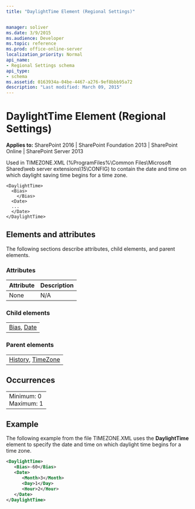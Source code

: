```yaml
---
title: "DaylightTime Element (Regional Settings)"


manager: soliver
ms.date: 3/9/2015
ms.audience: Developer
ms.topic: reference
ms.prod: office-online-server
localization_priority: Normal
api_name:
- Regional Settings schema
api_type:
- schema
ms.assetid: 0163934a-04be-4467-a276-9ef8bbb95a72
description: "Last modified: March 09, 2015"
---
```


# DaylightTime Element (Regional Settings)

 
  
 **Applies to:** SharePoint 2016 | SharePoint Foundation 2013 | SharePoint Online | SharePoint Server 2013
  
Used in TIMEZONE.XML (%ProgramFiles%\Common Files\Microsoft Shared\web server extensions\15\CONFIG) to contain the date and time on which daylight saving time begins for a time zone.
  
```
<DaylightTime>
  <Bias>
    </Bias>
  <Date>
  ...
  </Date>
</DaylightTime>
```

## Elements and attributes

The following sections describe attributes, child elements, and parent elements.

### Attributes

|**Attribute**|**Description**|
|:-----|:-----|
|None  <br/> |N/A  <br/> |
   
### Child elements

||
|:-----|
|[Bias](bias-element-regional-settings.md), [Date](date-element-regional-settings.md)|
   
### Parent elements

||
|:-----|
|[History](history-element-regional-settings.md), [TimeZone](timezone-element-regional-settings.md)|
   
## Occurrences

||
|:-----|
|Minimum: 0  <br/> Maximum: 1  <br/> |
   
## Example

The following example from the file TIMEZONE.XML uses the **DaylightTime** element to specify the date and time on which daylight time begins for a time zone. 
  
```XML
<DaylightTime>
   <Bias>-60</Bias>
   <Date>
      <Month>3</Month>
      <Day>1</Day>
      <Hour>2</Hour>
   </Date>
</DaylightTime>
```


